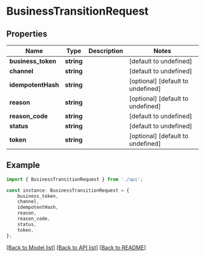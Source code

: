 # BusinessTransitionRequest


## Properties

Name | Type | Description | Notes
------------ | ------------- | ------------- | -------------
**business_token** | **string** |  | [default to undefined]
**channel** | **string** |  | [default to undefined]
**idempotentHash** | **string** |  | [optional] [default to undefined]
**reason** | **string** |  | [optional] [default to undefined]
**reason_code** | **string** |  | [default to undefined]
**status** | **string** |  | [default to undefined]
**token** | **string** |  | [optional] [default to undefined]

## Example

```typescript
import { BusinessTransitionRequest } from './api';

const instance: BusinessTransitionRequest = {
    business_token,
    channel,
    idempotentHash,
    reason,
    reason_code,
    status,
    token,
};
```

[[Back to Model list]](../README.md#documentation-for-models) [[Back to API list]](../README.md#documentation-for-api-endpoints) [[Back to README]](../README.md)
